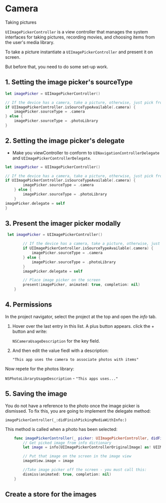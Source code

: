 # Camera

Taking pictures

`UIImagePickerController` is a view controller that manages the system interfaces for taking pictures, recording movies, and choosing items from the user's media library.

To take a picture instantiate a `UIImagePickerController` and present it on screen.

But before that, you need to do some set-up work.

## 1. Setting the image picker's sourceType

```Swift
let imagePicker = UIImagePickerController()

// If the device has a camera, take a picture, otherwise, just pick from library
if UIImagePickerController.isSourceTypeAvailable(.camera) {
    imagePicker.sourceType = .camera
} else {
    imagePicker.sourceType = .photoLibrary
}
```

## 2. Setting the image picker's delegate

- Make you viewController to conform to `UINavigationControllerDelegate` and `UIImagePickerControllerDelegate`. 

```Swift
let imagePicker = UIImagePickerController()

// If the device has a camera, take a picture, otherwise, just pick from library
if UIImagePickerController.isSourceTypeAvailable(.camera) {
        imagePicker.sourceType = .camera
    } else {
        imagePicker.sourceType = .photoLibrary
    }
imagePicker.delegate = self
}
```

## 3. Present the imager picker modally

```Swift
 let imagePicker = UIImagePickerController()

        // If the device has a camera, take a picture, otherwise, just pick from library
        if UIImagePickerController.isSourceTypeAvailable(.camera) {
            imagePicker.sourceType = .camera
        } else {
            imagePicker.sourceType = .photoLibrary
        }
        imagePicker.delegate = self

        // Place image picker on the screen
        present(imagePicker, animated: true, completion: nil)
    }
```

## 4. Permissions

In the project navigator, select the project at the top and open the *info* tab.

1. Hover over the last entry in this list. A plus button appears. click the + button and write:

    `NSCameraUsageDescription` for the key field.

2. And then edit the value fiedl with a description:

    `"This app uses the camera to associate photos with items"`

Now repete for the photos library:

`NSPhotoLibraryUsageDescription` - `"This apps uses..."`

## 5. Saving the image

You do not have a reference to the photo once the image picker is dismissed. To fix this, you are going to implement the delegate method:

`imagePickerController(_:didFinishPickingMediaWithInfo:)`

This method is called when a photo has been selected:

```Swift
    func imagePickerController(_ picker: UIImagePickerController, didFinishPickingMediaWithInfo info: [String : Any]) {
        // Get picked image from info dictionary
        let image = info[UIImagePickerControllerOriginalImage] as! UIIMage

        // Put that image on the screen in the image view
        imageView.image = image

        //Take image picker off the screen - you must call this:
        dismiss(animated: true, completion: nil)
    }
```

## Create a store for the images

```Swift

```